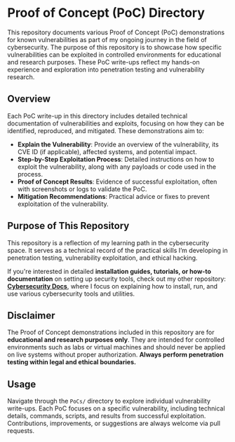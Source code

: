 # Proof of Concept (PoC) Directory

This repository documents various Proof of Concept (PoC) demonstrations for known vulnerabilities as part of my ongoing journey in the field of cybersecurity. The purpose of this repository is to showcase how specific vulnerabilities can be exploited in controlled environments for educational and research purposes. These PoC write-ups reflect my hands-on experience and exploration into penetration testing and vulnerability research.

## Overview

Each PoC write-up in this directory includes detailed technical documentation of vulnerabilities and exploits, focusing on how they can be identified, reproduced, and mitigated. These demonstrations aim to:

- **Explain the Vulnerability**: Provide an overview of the vulnerability, its CVE ID (if applicable), affected systems, and potential impact.
- **Step-by-Step Exploitation Process**: Detailed instructions on how to exploit the vulnerability, along with any payloads or code used in the process.
- **Proof of Concept Results**: Evidence of successful exploitation, often with screenshots or logs to validate the PoC.
- **Mitigation Recommendations**: Practical advice or fixes to prevent exploitation of the vulnerability.

## Purpose of This Repository

This repository is a reflection of my learning path in the cybersecurity space. It serves as a technical record of the practical skills I’m developing in penetration testing, vulnerability exploitation, and ethical hacking.

If you're interested in detailed **installation guides, tutorials, or how-to documentation** on setting up security tools, check out my other repository: **[Cybersecurity Docs](https://github.com/AhsanA3/Cybersecurity-Technical-Writing/Cybersecurity-Docs)**, where I focus on explaining how to install, run, and use various cybersecurity tools and utilities.

## Disclaimer

The Proof of Concept demonstrations included in this repository are for **educational and research purposes only**. They are intended for controlled environments such as labs or virtual machines and should never be applied on live systems without proper authorization. **Always perform penetration testing within legal and ethical boundaries.**

## Usage

Navigate through the `PoCs/` directory to explore individual vulnerability write-ups. Each PoC focuses on a specific vulnerability, including technical details, commands, scripts, and results from successful exploitation. Contributions, improvements, or suggestions are always welcome via pull requests.
